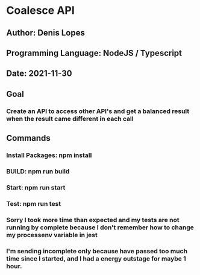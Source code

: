 # Coalesce API

## Author: Denis Lopes
## Programming Language: NodeJS / Typescript
## Date: 2021-11-30

## Goal
### Create an API to access other API's and get a balanced result when the result came different in each call

## Commands
### Install Packages: npm install
### BUILD: npm run build
### Start: npm run start
### Test: npm run test



### Sorry I took more time than expected and my tests are not running by complete because I don't remember how to change my processenv variable in jest
### I'm sending incomplete only because have passed too much time since I started, and I had a energy outstage for maybe 1 hour.